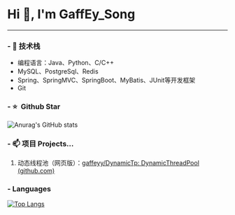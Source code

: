 # Hi 👋, I'm GaffEy_Song

---

### - 🔭 技术栈

* 编程语言：Java、Python、C/C++
* MySQL、PostgreSql、Redis
* Spring、SpringMVC、SpringBoot、MyBatis、JUnit等开发框架
* Git

### - ⭐️ &nbsp;Github Star

![Anurag's GitHub stats](https://github-readme-stats.vercel.app/api?username=gaffeyy&show_icons=true&theme=dark)

### - 📫 项目 Projects...

1. 动态线程池（网页版）：[gaffeyy/DynamicTp: DynamicThreadPool (github.com)](https://github.com/gaffeyy/DynamicTp)



### - Languages

[![Top Langs](https://github-readme-stats.vercel.app/api/top-langs/?username=gaffeyy&theme=dark)](https://github.com/anuraghazra/github-readme-stats)




<!--
**gaffeyy/gaffeyy** is a ✨ _special_ ✨ repository because its `README.md` (this file) appears on your GitHub profile.

Here are some ideas to get you started:

- 🔭 I’m currently working on ...
- 🌱 I’m currently learning ...
- 👯 I’m looking to collaborate on ...
- 🤔 I’m looking for help with ...
- 💬 Ask me about ...
- 📫 How to reach me: ...
- 😄 Pronouns: ...
- ⚡ Fun fact: ...
-->
